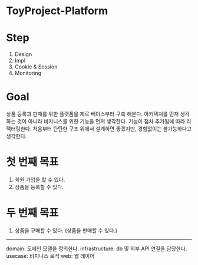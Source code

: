 # ToyProject-Platform

# Step
1. Design
2. Impl
3. Cookie & Session
4. Monitoring



# Goal
상품 등록과 판매를 위한 플랫폼을 제로 베이스부터 구축 해본다. 아키텍처를 먼저 생각하는 것이 아니라 비지니스를 위한 기능을 먼저 생각한다. 기능이 점차 추가됨에 따라 리팩터링한다.
처음부터 탄탄한 구조 위에서 설계하면 좋겠지만, 경험없이는 불가능하다고 생각한다.


# 첫 번째 목표
1. 회원 가입을 할 수 있다.
2. 상품을 등록할 수 있다.

# 두 번째 목표
1. 상품을 구매할 수 있다. (상품을 판매할 수 있다.)

---
domain: 도메인 모델을 정의한다.
infrastructure: db 및 외부 API 연결을 담당한다.
usecase: 비지니스 로직
web: 웹 레이어